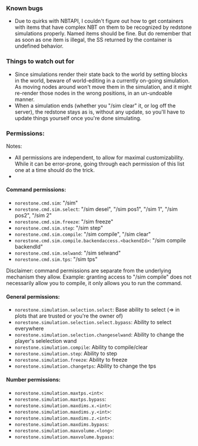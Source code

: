 
### Known bugs
- Due to quirks with NBTAPI, I couldn't figure out how to get containers with items that have complex NBT on them to be recognized by redstone simulations properly. Named items should be fine. But do remember that as soon as one item is illegal, the SS returned by the container is undefined behavior.

### Things to watch out for
- Since simulations render their state back to the world by setting blocks in the world, beware of world-editing in a currently on-going simulation. As moving nodes around won't move them in the simulation, and it might re-render those nodes in the wrong positions, in an un-undoable manner.
- When a simulation ends (whether you "/sim clear" it, or log off the server), the redstone stays as is, without any update, so you'll have to update things yourself once you're done simulating.

### Permissions:

Notes:
- All permissions are independent, to allow for maximal customizability. While it can be error-prone, going through each permission of this list one at a time should do the trick.
- 


#### Command permissions:
- `norestone.cmd.sim`: "/sim"
- `norestone.cmd.sim.select`: "/sim desel", "/sim pos1", "/sim 1", "/sim pos2", "/sim 2"
- `norestone.cmd.sim.freeze`: "/sim freeze"
- `norestone.cmd.sim.step`: "/sim step"
- `norestone.cmd.sim.compile`: "/sim compile", "/sim clear"
- `norestone.cmd.sim.compile.backendaccess.<backendId>`: "/sim compile backendId"
- `norestone.cmd.sim.selwand`: "/sim selwand"
- `norestone.cmd.sim.tps`: "/sim tps"

Disclaimer: command permissions are separate from the underlying mechanism they allow.
Example: granting access to "/sim compile" does not necessarily allow you to compile, it only
allows you to run the command.


#### General permissions:
- `norestone.simulation.selection.select`: Base ability to select (=> in plots that are trusted or you're the owner of)
- `norestone.simulation.selection.select.bypass`: Ability to select everywhere
- `norestone.simulation.selection.changeselwand`: Ability to change the player's selelection wand
- `norestone.simulation.compile`: Ability to compile/clear
- `norestone.simulation.step`: Ability to step
- `norestone.simulation.freeze`: Ability to freeze
- `norestone.simulation.changetps`: Ability to change the tps

#### Number permissions:
- `norestone.simulation.maxtps.<int>`:
- `norestone.simulation.maxtps.bypass`:
- `norestone.simulation.maxdims.x.<int>`:
- `norestone.simulation.maxdims.y.<int>`:
- `norestone.simulation.maxdims.z.<int>`:
- `norestone.simulation.maxdims.bypass`:
- `norestone.simulation.maxvolume.<long>`:
- `norestone.simulation.maxvolume.bypass`:
